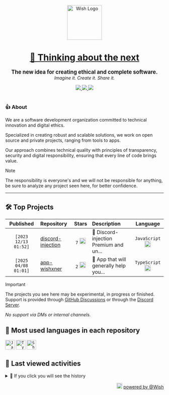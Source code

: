 <div align="center">
  <picture>
    <source srcset="https://cxn.vercel.app/imgs/logo/wish/wish-light.png" media="(prefers-color-scheme: dark)"/>
    <img src="https://cxn.vercel.app/imgs/logo/wish/wish-dark.png" alt="Wish Logo" height="110" loading="lazy" />
  </picture>

  <h1>
    <a href="https://github.com/wishware">
      💉 Thinking about the next
    </a>
  </h1>
</div>

<p align="center">
  <strong style="font-size: 1.2em;">The new idea for creating ethical and complete software.</strong><br/>
  <em>Imagine it. Create it. Share it.</em>
</p>

<div align="center">
  <a aria-label="Discord" href="https://discord.gg/A6Vu7gYE">
    <img src="https://img.shields.io/discord/903684797560397915?color=%23e3aef0&logo=discord&style=flat-square&logoColor=fff&label=Chat">
  </a>
  <a aria-label="Followers" href="https://github.com/orgs/wishware">
    <img src="https://img.shields.io/github/followers/wishware?color=%23e3aef0&logo=github&style=flat-square&logoColor=fff&label=Follow">
  </a>
  <a aria-label="Github Community" href="https://github.com/orgs/wishware/discussions">
    <img src="https://img.shields.io/badge/Community-Discussions-%23e3aef0?logo=github&style=flat-square&logoColor=fff">
  </a>
</div>
<br/>

### 👍 About

We are a software development organization committed to technical innovation and digital ethics.

Specialized in creating robust and scalable solutions, we work on open source and private projects, ranging from tools to apps. 

Our approach combines technical quality with principles of transparency, security and digital responsibility, ensuring that every line of code brings value.

> [!NOTE]  
> 
> The responsibility is everyone's and we will not be responsible for anything, be sure to analyze any project seen here, for better confidence. 

---

## 🛠 Top Projects

<!--repository:start-->
|            Published            | Repository                                                         |                                                                        Stars                                                                        | Description                            |                                                           Language                                                           |
| :-----------------------------: | :----------------------------------------------------------------- | :-------------------------------------------------------------------------------------------------------------------------------------------------: | :------------------------------------- | :--------------------------------------------------------------------------------------------------------------------------: |
| <code>[2023 12/13 01:52]</code> | [discord-injection](https://github.com/wishware/discord-injection) | <code>7</code> <img src="https://github.com/user-attachments/assets/320cf792-938e-491f-b54c-62b7c653ce31" alt="Star icon" height="20" width="20" /> | 💉 Discord-injection Premium and un... | <code>JavaScript</code> <img src="https://skillicons.dev/icons?i=javascript" alt="JavaScript icon" height="20" width="20" /> |
| <code>[2025 04/08 01:01]</code> | [app-wishxner](https://github.com/wishware/app-wishxner)           | <code>2</code> <img src="https://github.com/user-attachments/assets/320cf792-938e-491f-b54c-62b7c653ce31" alt="Star icon" height="20" width="20" /> | 📡 App that will generally help you... | <code>TypeScript</code> <img src="https://skillicons.dev/icons?i=typescript" alt="TypeScript icon" height="20" width="20" /> |
<!-- Last update: 2025-05-25T19:26:08.210Z -->
<!--repository:end-->

> [!IMPORTANT]  
>
> The projects you see here may be experimental, in progress or finished. 
> Support is provided through [GitHub Discussions](https://github.com/orgs/wishware/discussions/categories/general) or through the [Discord Server](https://discord.gg/A6Vu7gYE).
>
> *No support via DMs or internal channels.*  

## 📌 Most used languages in each repository

<!--languages:start-->
<code><img src="https://skillicons.dev/icons?i=javascript" alt="JavaScript icon" height="30" width="30" /></code>
<code><img src="https://skillicons.dev/icons?i=typescript" alt="TypeScript icon" height="30" width="30" /></code>
<code><img src="https://github.com/user-attachments/assets/76a9fd72-22ac-46f0-a3bd-d2a7dc1119f9" alt="Shell icon unknown" height="30" width="30" /></code>
<!-- Last update: 2025-05-25T19:26:08.813Z -->
<!--languages:end-->

## 📌 Last viewed activities

<!--activity:start-->
<details><summary>🎯 If you click you will see the history</summary>

`[2025 05/25 19:23]` 📝 Made `1` commit in [k4itrun/erisphisher](https://github.com/k4itrun/erisphisher)<br/>
`[2025 05/25 19:20]` 📝 Made `1` commit in [k4itrun/hackercam](https://github.com/k4itrun/hackercam)<br/>
`[2025 05/25 19:09]` ❗️ Closed issue [`#2`](https://github.com/k4itrun/hackercam/issues/2 'masalah port ') in [k4itrun/hackercam](https://github.com/k4itrun/hackercam)<br/>
`[2025 05/25 19:08]` ❗️ Closed issue [`#3`](https://github.com/k4itrun/hackercam/issues/3 'essk') in [k4itrun/hackercam](https://github.com/k4itrun/hackercam)<br/>
`[2025 05/25 18:59]` ❌ Deleted `2.0.0` from [k4itrun/hackercam](https://github.com/k4itrun/hackercam)<br/>
`[2025 05/25 18:59]` 🏷 Released [`2.0.0`](https://github.com/k4itrun/hackercam/releases/tag/2.0.0) in [k4itrun/hackercam](https://github.com/k4itrun/hackercam)<br/>
`[2025 05/25 18:59]` 🔖 Created tag `2.0.0` in [k4itrun/hackercam](https://github.com/k4itrun/hackercam)<br/>
`[2025 05/25 18:57]` 🏷 Released [`1.0.0`](https://github.com/k4itrun/hackercam/releases/tag/1.0.0) in [k4itrun/hackercam](https://github.com/k4itrun/hackercam)<br/>
`[2025 05/25 18:57]` 🔖 Created tag `1.0.0` in [k4itrun/hackercam](https://github.com/k4itrun/hackercam)<br/>
`[2025 05/25 18:57]` ❌ Deleted `1.0` from [k4itrun/hackercam](https://github.com/k4itrun/hackercam)<br/>
`[2025 05/25 18:52]` ❌ Deleted `v1` from [k4itrun/hackercam](https://github.com/k4itrun/hackercam)<br/>
`[2025 05/25 18:52]` 📂 Created branch [`main`](https://github.com/k4itrun/hackercam/tree/main) in [k4itrun/hackercam](https://github.com/k4itrun/hackercam)<br/>
`[2025 05/25 18:05]` ❌ Deleted `v1` from [k4itrun/erisphisher](https://github.com/k4itrun/erisphisher)<br/>
`[2025 05/25 18:05]` 📂 Created branch [`main`](https://github.com/k4itrun/erisphisher/tree/main) in [k4itrun/erisphisher](https://github.com/k4itrun/erisphisher)<br/>
`[2025 05/25 18:04]` 🏷 Released [`v1.0.0`](https://github.com/k4itrun/erisphisher/releases/tag/v1.0.0) in [k4itrun/erisphisher](https://github.com/k4itrun/erisphisher)

</details>
<!-- Last update: 2025-05-25T19:26:08.460Z -->
<!--activity:end-->

<p align="right">
  <picture>
    <source srcset="https://cxn.vercel.app/imgs/logo/wish/wish-light.png" media="(prefers-color-scheme: dark)"/>
    <img src="https://cxn.vercel.app/imgs/logo/wish/wish-dark.png" alt="Wish Logo" width="18" loading="lazy"/>
  </picture>
  <a href="https://github.com/wishware">powered by @Wish</a>
</p>